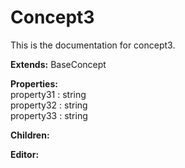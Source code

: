   # Concept3  <br> 
  This is the documentation for concept3. 
     
  **Extends:** BaseConcept  <br> 
     
  **Properties:**  <br> 
  property31 : string  <br> property32 : string  <br> property33 : string  <br> 
     
  **Children:**  <br> 

     
  **Editor:**  <br> 
